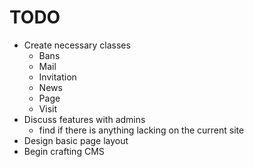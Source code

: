 TODO
====

- Create necessary classes
    - Bans
    - Mail
    - Invitation
    - News
    - Page
    - Visit
- Discuss features with admins
    - find if there is anything lacking on the current site
- Design basic page layout
- Begin crafting CMS
